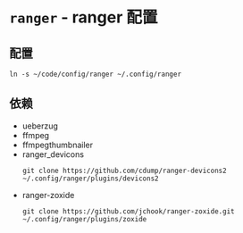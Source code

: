 # `ranger` - ranger 配置

## 配置

```shell
ln -s ~/code/config/ranger ~/.config/ranger
```

## 依赖

- ueberzug
- ffmpeg
- ffmpegthumbnailer
- ranger_devicons
  ```shell
  git clone https://github.com/cdump/ranger-devicons2 ~/.config/ranger/plugins/devicons2
  ```
- ranger-zoxide
  ```shell
  git clone https://github.com/jchook/ranger-zoxide.git ~/.config/ranger/plugins/zoxide
  ```
